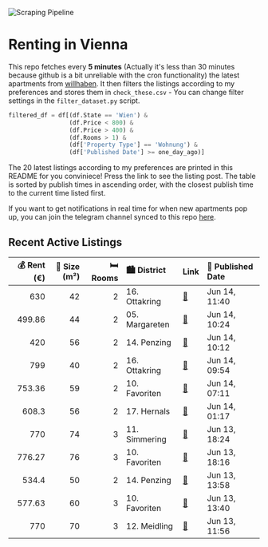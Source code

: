 ![Scraping Pipeline](https://github.com/AthomsG/renting-in-vienna/actions/workflows/run_pipeline.yml/badge.svg)


# Renting in Vienna

This repo fetches every **5 minutes** (Actually it's less than 30 minutes because github is a bit unreliable with the cron functionality) the latest apartments from [willhaben](https://www.willhaben.at/).
It then filters the listings according to my preferences and stores them in `check_these.csv` - You can change filter settings in the `filter_dataset.py` script.

```python
filtered_df = df[(df.State == 'Wien') & 
                 (df.Price < 800) &
                 (df.Price > 400) &
                 (df.Rooms > 1) &
                 (df['Property Type'] == 'Wohnung') &
                 (df['Published Date'] >= one_day_ago)]
```

The 20 latest listings according to my preferences are printed in this README for you conviniece! Press the link to see the listing post.
The table is sorted by publish times in ascending order, with the closest publish time to the current time listed first.

If you want to get notifications in real time for when new apartments pop up, you can join the telegram channel synced to this repo [here](https://t.me/+1HPAYOf5BSsyNTlk).

## Recent Active Listings

|   💰 Rent (€) |   📏 Size (m²) |   🛏️ Rooms | 🏙️ District    | Link                                                                                                                                                                               | 📅 Published Date   |
|-------------:|--------------:|-----------:|:---------------|:-----------------------------------------------------------------------------------------------------------------------------------------------------------------------------------|:-------------------|
|       630    |            42 |          2 | 16. Ottakring  | [🔗](https://www.willhaben.at/iad/immobilien/d/mietwohnungen/wien/wien-1160-ottakring/charmante-2-zimmer-wohnung-in-ottakring-1741671535/)                                          | Jun 14, 11:40      |
|       499.86 |            44 |          2 | 05. Margareten | [🔗](https://www.willhaben.at/iad/immobilien/d/mietwohnungen/wien/wien-1050-margareten/sanierte-altbauwohnung---1-zimmer-%2B-kabinett-in-ruhiger-lage-in-der-storkgasse-804393591/) | Jun 14, 10:24      |
|       420    |            56 |          2 | 14. Penzing    | [🔗](https://www.willhaben.at/iad/immobilien/d/mietwohnungen/wien/wien-1140-penzing/direktvergabe.-gut-angebundene-gemeinde-wohnung.-vormerkschein-ab-april-2025-974498791/)        | Jun 14, 10:12      |
|       799    |            40 |          2 | 16. Ottakring  | [🔗](https://www.willhaben.at/iad/immobilien/d/mietwohnungen/wien/wien-1160-ottakring/moderne-2-zimmerwohnung-in-u-bahn-n%C3%A4he-kendlerstra%C3%9Fe-985083550/)                    | Jun 14, 09:54      |
|       753.36 |            59 |          2 | 10. Favoriten  | [🔗](https://www.willhaben.at/iad/immobilien/d/mietwohnungen/wien/wien-1100-favoriten/%22charmante-2-zimmer-mietwohnung-nahe-barankapark-hellerwiese%21%22-1489050934/)             | Jun 14, 07:11      |
|       608.3  |            56 |          2 | 17. Hernals    | [🔗](https://www.willhaben.at/iad/immobilien/d/mietwohnungen/wien/wien-1170-hernals/studentenwohnung-2119365089/)                                                                   | Jun 14, 01:17      |
|       770    |            74 |          3 | 11. Simmering  | [🔗](https://www.willhaben.at/iad/immobilien/d/mietwohnungen/wien/wien-1110-simmering/gemeindewohnung-direkt-vergabe-2048871461/)                                                   | Jun 13, 18:24      |
|       776.27 |            76 |          3 | 10. Favoriten  | [🔗](https://www.willhaben.at/iad/immobilien/d/mietwohnungen/wien/wien-1100-favoriten/gemeindewohnung-direktvergabe-1245979740/)                                                    | Jun 13, 18:16      |
|       534.4  |            50 |          2 | 14. Penzing    | [🔗](https://www.willhaben.at/iad/immobilien/d/mietwohnungen/wien/wien-1140-penzing/%28reserviert%29-gemeindewohnung-direktvergabe-vormerkschein-bis-31.05.2025-2015094273/)        | Jun 13, 13:58      |
|       577.63 |            60 |          3 | 10. Favoriten  | [🔗](https://www.willhaben.at/iad/immobilien/d/mietwohnungen/wien/wien-1100-favoriten/gemeinde-wohnung-von-wiener-wohnen---direktvergabe-1717816944/)                               | Jun 13, 13:40      |
|       770    |            70 |          3 | 12. Meidling   | [🔗](https://www.willhaben.at/iad/immobilien/d/mietwohnungen/wien/wien-1120-meidling/preishit%21-3-zimmer-wohnung%21-923100485/)                                                    | Jun 13, 11:56      |
